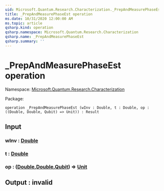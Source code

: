 ```yaml
---
uid: Microsoft.Quantum.Research.Characterization._PrepAndMeasurePhaseEst
title: _PrepAndMeasurePhaseEst operation
ms.date: 10/31/2020 12:00:00 AM
ms.topic: article
qsharp.kind: operation
qsharp.namespace: Microsoft.Quantum.Research.Characterization
qsharp.name: _PrepAndMeasurePhaseEst
qsharp.summary: ''
---
```


# _PrepAndMeasurePhaseEst operation

Namespace: [Microsoft.Quantum.Research.Characterization](xref:Microsoft.Quantum.Research.Characterization)

Package: [](https://nuget.org/packages/)




```qsharp
operation _PrepAndMeasurePhaseEst (wInv : Double, t : Double, op : ((Double, Double, Qubit) => Unit)) : Result
```


## Input

### wInv : [Double](xref:microsoft.quantum.lang-ref.double)




### t : [Double](xref:microsoft.quantum.lang-ref.double)




### op : ([Double](xref:microsoft.quantum.lang-ref.double),[Double](xref:microsoft.quantum.lang-ref.double),[Qubit](xref:microsoft.quantum.lang-ref.qubit)) => [Unit](xref:microsoft.quantum.lang-ref.unit) 





## Output : __invalid<Result>__

